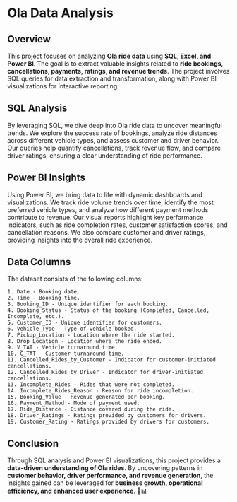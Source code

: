 # Ola Data Analysis

## Overview
This project focuses on analyzing **Ola ride data** using **SQL, Excel, and Power BI**. The goal is to extract valuable insights related to **ride bookings, cancellations, payments, ratings, and revenue trends**. The project involves SQL queries for data extraction and transformation, along with Power BI visualizations for interactive reporting.

## SQL Analysis
By leveraging SQL, we dive deep into Ola ride data to uncover meaningful trends. We explore the success rate of bookings, analyze ride distances across different vehicle types, and assess customer and driver behavior. Our queries help quantify cancellations, track revenue flow, and compare driver ratings, ensuring a clear understanding of ride performance.

## Power BI Insights
Using Power BI, we bring data to life with dynamic dashboards and visualizations. We track ride volume trends over time, identify the most preferred vehicle types, and analyze how different payment methods contribute to revenue. Our visual reports highlight key performance indicators, such as ride completion rates, customer satisfaction scores, and cancellation reasons. We also compare customer and driver ratings, providing insights into the overall ride experience.

## Data Columns
The dataset consists of the following columns:

```plaintext
1. Date - Booking date.
2. Time - Booking time.
3. Booking_ID - Unique identifier for each booking.
4. Booking_Status - Status of the booking (Completed, Cancelled, Incomplete, etc.).
5. Customer_ID - Unique identifier for customers.
6. Vehicle_Type - Type of vehicle booked.
7. Pickup_Location - Location where the ride started.
8. Drop_Location - Location where the ride ended.
9. V_TAT - Vehicle turnaround time.
10. C_TAT - Customer turnaround time.
11. Cancelled_Rides_by_Customer - Indicator for customer-initiated cancellations.
12. Cancelled_Rides_by_Driver - Indicator for driver-initiated cancellations.
13. Incomplete_Rides - Rides that were not completed.
14. Incomplete_Rides_Reason - Reason for ride incompletion.
15. Booking_Value - Revenue generated per booking.
16. Payment_Method - Mode of payment used.
17. Ride_Distance - Distance covered during the ride.
18. Driver_Ratings - Ratings provided by customers for drivers.
19. Customer_Rating - Ratings provided by drivers for customers.
```

## Conclusion
Through SQL analysis and Power BI visualizations, this project provides a **data-driven understanding of Ola rides**. By uncovering patterns in **customer behavior, driver performance, and revenue generation**, the insights gained can be leveraged for **business growth, operational efficiency, and enhanced user experience**. 🚖📊
